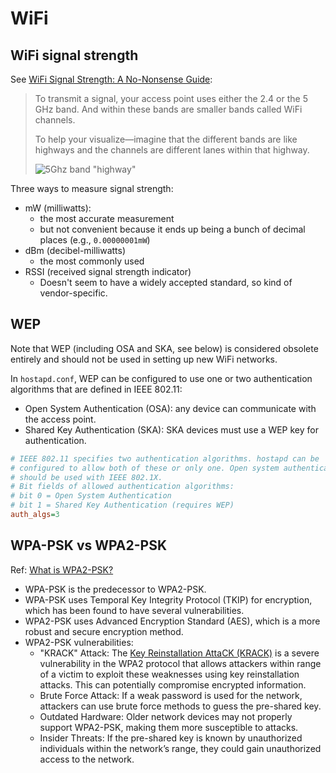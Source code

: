 # WiFi

## WiFi signal strength

See [WiFi Signal Strength: A No-Nonsense Guide](https://techgrid.com/blog/wifi-signal-strength):

> To transmit a signal, your access point uses either the 2.4 or the 5 GHz band. And within these bands are smaller bands called WiFi channels.
>
> To help your visualize—imagine that the different bands are like highways and the channels are different lanes within that highway.
>
> ![5Ghz band "highway"](https://techgrid.com/hubfs/WiFi-Bands-vs-Channels-2.png)

Three ways to measure signal strength:

- mW (milliwatts):
  - the most accurate measurement
  - but not convenient because it ends up being a bunch of decimal places (e.g., `0.00000001mW`)
- dBm (decibel-milliwatts)
  - the most commonly used
- RSSI (received signal strength indicator)
  - Doesn't seem to have a widely accepted standard, so kind of vendor-specific.

## WEP

Note that WEP (including OSA and SKA, see below) is considered obsolete entirely and should not be used in setting up new WiFi networks.

In `hostapd.conf`, WEP can be configured to use one or two authentication algorithms that are defined in IEEE 802.11:
- Open System Authentication (OSA): any device can communicate with the access point.
- Shared Key Authentication (SKA): SKA devices must use a WEP key for authentication.

```ini
# IEEE 802.11 specifies two authentication algorithms. hostapd can be
# configured to allow both of these or only one. Open system authentication
# should be used with IEEE 802.1X.
# Bit fields of allowed authentication algorithms:
# bit 0 = Open System Authentication
# bit 1 = Shared Key Authentication (requires WEP)
auth_algs=3
```

## WPA-PSK vs WPA2-PSK

Ref: [What is WPA2-PSK?](https://www.ninjaone.com/it-hub/endpoint-security/what-is-wpa2-psk/)

- WPA-PSK is the predecessor to WPA2-PSK.
- WPA-PSK uses Temporal Key Integrity Protocol (TKIP) for encryption, which has been found to have several vulnerabilities.
- WPA2-PSK uses Advanced Encryption Standard (AES), which is a more robust and secure encryption method.
- WPA2-PSK vulnerabilities:
  - "KRACK" Attack: The [Key Reinstallation AttaCK (KRACK)](https://www.krackattacks.com/) is a severe vulnerability in the WPA2 protocol that allows attackers within range of a victim to exploit these weaknesses using key reinstallation attacks. This can potentially compromise encrypted information.
  - Brute Force Attack: If a weak password is used for the network, attackers can use brute force methods to guess the pre-shared key.
  - Outdated Hardware: Older network devices may not properly support WPA2-PSK, making them more susceptible to attacks.
  - Insider Threats: If the pre-shared key is known by unauthorized individuals within the network’s range, they could gain unauthorized access to the network.
